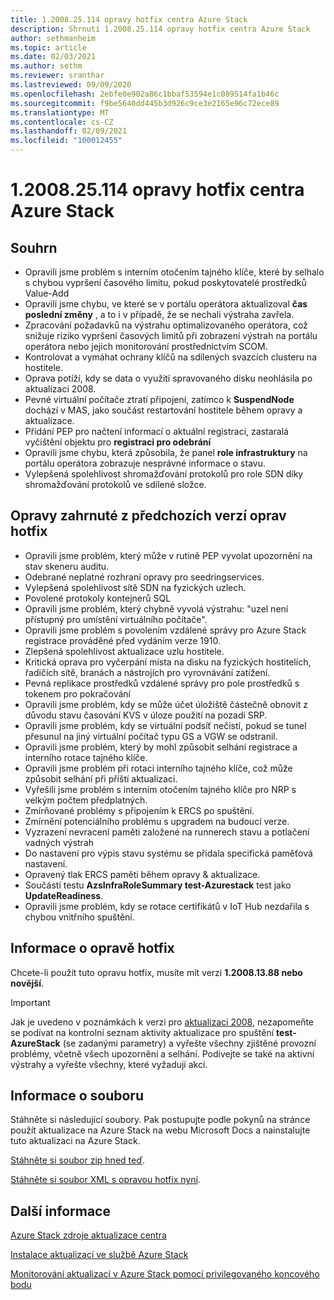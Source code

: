 ```yaml
---
title: 1.2008.25.114 opravy hotfix centra Azure Stack
description: Shrnutí 1.2008.25.114 opravy hotfix centra Azure Stack
author: sethmanheim
ms.topic: article
ms.date: 02/03/2021
ms.author: sethm
ms.reviewer: sranthar
ms.lastreviewed: 09/09/2020
ms.openlocfilehash: 2ebfe0e902a86c1bbaf53594e1c089514fa1b46c
ms.sourcegitcommit: f9be5640dd445b3d926c9ce3e2165e96c72ece89
ms.translationtype: MT
ms.contentlocale: cs-CZ
ms.lasthandoff: 02/09/2021
ms.locfileid: "100012455"
---
```

# <a name="azure-stack-hub-hotfix-1200825114"></a>1.2008.25.114 opravy hotfix centra Azure Stack

## <a name="summary"></a>Souhrn

- Opravili jsme problém s interním otočením tajného klíče, které by selhalo s chybou vypršení časového limitu, pokud poskytovatelé prostředků Value-Add
- Opravili jsme chybu, ve které se v portálu operátora aktualizoval **čas poslední změny** , a to i v případě, že se nechali výstraha zavřela.
- Zpracování požadavků na výstrahu optimalizovaného operátora, což snižuje riziko vypršení časových limitů při zobrazení výstrah na portálu operátora nebo jejich monitorování prostřednictvím SCOM.
- Kontrolovat a vymáhat ochrany klíčů na sdílených svazcích clusteru na hostitele.
- Oprava potíží, kdy se data o využití spravovaného disku neohlásila po aktualizaci 2008.
- Pevné virtuální počítače ztratí připojení, zatímco k **SuspendNode** dochází v MAS, jako součást restartování hostitele během opravy a aktualizace.
- Přidání PEP pro načtení informací o aktuální registraci, zastaralá vyčištění objektu pro **registraci pro odebrání**
- Opravili jsme chybu, která způsobila, že panel **role infrastruktury** na portálu operátora zobrazuje nesprávné informace o stavu.
- Vylepšená spolehlivost shromažďování protokolů pro role SDN díky shromažďování protokolů ve sdílené složce.

## <a name="fixes-rolled-up-from-previous-hotfix-releases"></a>Opravy zahrnuté z předchozích verzí oprav hotfix

- Opravili jsme problém, který může v rutině PEP vyvolat upozornění na stav skeneru auditu.
- Odebrané neplatné rozhraní opravy pro seedringservices.
- Vylepšená spolehlivost sítě SDN na fyzických uzlech.
- Povolené protokoly kontejnerů SQL
- Opravili jsme problém, který chybně vyvolá výstrahu: "uzel není přístupný pro umístění virtuálního počítače".
- Opravili jsme problém s povolením vzdálené správy pro Azure Stack registrace prováděné před vydáním verze 1910.
- Zlepšená spolehlivost aktualizace uzlu hostitele.
- Kritická oprava pro vyčerpání místa na disku na fyzických hostitelích, řadičích sítě, branách a nástrojích pro vyrovnávání zatížení.
- Pevná replikace prostředků vzdálené správy pro pole prostředků s tokenem pro pokračování
- Opravili jsme problém, kdy se může účet úložiště částečně obnovit z důvodu stavu časování KVS v úloze použití na pozadí SRP.
- Opravili jsme problém, kdy se virtuální podsíť nečistí, pokud se tunel přesunul na jiný virtuální počítač typu GS a VGW se odstranil.
- Opravili jsme problém, který by mohl způsobit selhání registrace a interního rotace tajného klíče.
- Opravili jsme problém při rotaci interního tajného klíče, což může způsobit selhání při příští aktualizaci.
- Vyřešili jsme problém s interním otočením tajného klíče pro NRP s velkým počtem předplatných.
- Zmírňované problémy s připojením k ERCS po spuštění.
- Zmírnění potenciálního problému s upgradem na budoucí verze.
- Vyzrazení nevracení paměti založené na runnerech stavu a potlačení vadných výstrah
- Do nastavení pro výpis stavu systému se přidala specifická paměťová nastavení.
- Opravený tlak ERCS paměti během opravy & aktualizace.
- Součástí testu **AzsInfraRoleSummary test-Azurestack** test jako **UpdateReadiness**.
- Opravili jsme problém, kdy se rotace certifikátů v IoT Hub nezdařila s chybou vnitřního spuštění.

## <a name="hotfix-information"></a>Informace o opravě hotfix

Chcete-li použít tuto opravu hotfix, musíte mít verzi **1.2008.13.88 nebo novější**.

> [!IMPORTANT]
> Jak je uvedeno v poznámkách k verzi pro [aktualizaci 2008](release-notes.md?view=azs-2008&preserve-view=true), nezapomeňte se podívat na kontrolní seznam aktivity aktualizace pro spuštění **test-AzureStack** (se zadanými parametry) a vyřešte všechny zjištěné provozní problémy, včetně všech upozornění a selhání. Podívejte se také na aktivní výstrahy a vyřešte všechny, které vyžadují akci.

## <a name="file-information"></a>Informace o souboru

Stáhněte si následující soubory. Pak postupujte podle pokynů na stránce použít aktualizace na Azure Stack na webu Microsoft Docs a nainstalujte tuto aktualizaci na Azure Stack.

[Stáhněte si soubor zip hned teď](https://azurestackhub.azureedge.net/PR/download/MAS_HotFix_1.2008.25.114/HotFix/AzS_Update_1.2008.25.114.zip).

[Stáhněte si soubor XML s opravou hotfix nyní](https://azurestackhub.azureedge.net/PR/download/MAS_HotFix_1.2008.25.114/HotFix/metadata.xml).

## <a name="more-information"></a>Další informace

[Azure Stack zdroje aktualizace centra](azure-stack-updates.md)

[Instalace aktualizací ve službě Azure Stack](azure-stack-apply-updates.md)

[Monitorování aktualizací v Azure Stack pomocí privilegovaného koncového bodu](azure-stack-monitor-update.md)